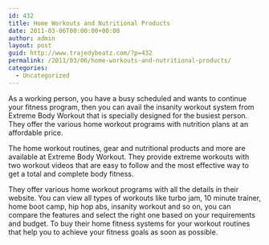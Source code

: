 ```yaml
---
id: 432
title: Home Workouts and Nutritional Products
date: 2011-03-06T00:00:00+00:00
author: admin
layout: post
guid: http://www.trajedybeatz.com/?p=432
permalink: /2011/03/06/home-workouts-and-nutritional-products/
categories:
  - Uncategorized
---
```

As a working person, you have a busy scheduled and wants to continue your fitness program, then you can avail the insanity workout system from Extreme Body Workout that is specially designed for the busiest person. They offer the various home workout programs with nutrition plans at an affordable price.

The home workout routines, gear and nutritional products and more are available at Extreme Body Workout. They provide extreme workouts with two workout videos that are easy to follow and the most effective way to get a total and complete body fitness.

They offer various home workout programs with all the details in their website. You can view all types of workouts like turbo jam, 10 minute trainer, home boot camp, hip hop abs, insanity workout and so on, you can compare the features and select the right one based on your requirements and budget. To buy their home fitness systems for your workout routines that help you to achieve your fitness goals as soon as possible.